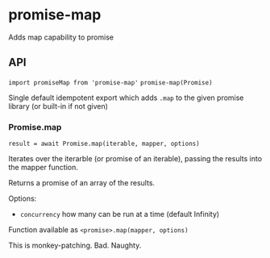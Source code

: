 # promise-map
Adds map capability to promise

## API

`import promiseMap from 'promise-map'`
`promise-map(Promise)`

Single default idempotent export which adds `.map` to the given promise library (or built-in if not given)

### Promise.map
`result = await Promise.map(iterable, mapper, options)`

Iterates over the iterarble (or promise of an iterable), passing the results into the mapper function.

Returns a promise of an array of the results.

Options:

- `concurrency` how many can be run at a time (default Infinity)

Function available as `<promise>.map(mapper, options)`

This is monkey-patching. Bad. Naughty.
